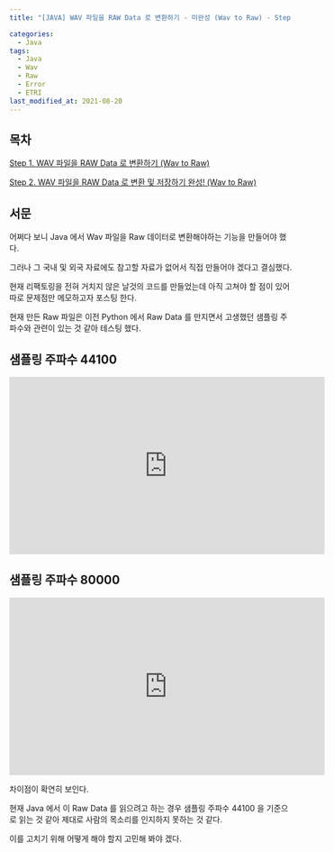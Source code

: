 ```yaml
---
title: "[JAVA] WAV 파일을 RAW Data 로 변환하기 - 미완성 (Wav to Raw) - Step 1"

categories:
  - Java
tags: 
  - Java
  - Wav
  - Raw
  - Error
  - ETRI
last_modified_at: 2021-08-20
---
```


## 목차

[Step 1. WAV 파일을 RAW Data 로 변환하기 (Wav to Raw)](https://jee00609.github.io/java/how-convert-wav-to-raw/)

[Step 2. WAV 파일을 RAW Data 로 변환 및 저장하기 완성! (Wav to Raw)](https://jee00609.github.io/java/how-convert-wav-to-raw2/)

## 서문

어쩌다 보니 Java 에서 Wav 파일을 Raw 데이터로 변환해야하는 기능을 만들어야 했다.

그러나 그 국내 및 외국 자료에도 참고할 자료가 없어서 직접 만들어야 겠다고 결심했다.

현재 리팩토링을 전혀 거치지 않은 날것의 코드를 만들었는데 아직 고쳐야 할 점이 있어 따로 문제점만 메모하고자 포스팅 한다.

현재 만든 Raw 파일은 이전 Python 에서 Raw Data 를 만지면서 고생했던 샘플링 주파수와 관련이 있는 것 같아 테스팅 했다.


## 샘플링 주파수 44100

<iframe width="560" height="315" src="https://www.youtube.com/embed/V1Oh2Sm4U18" title="YouTube video player" frameborder="0" allow="accelerometer; autoplay; clipboard-write; encrypted-media; gyroscope; picture-in-picture" allowfullscreen></iframe>

## 샘플링 주파수 80000

<iframe width="560" height="315" src="https://www.youtube.com/embed/i8S83ewdPzI" title="YouTube video player" frameborder="0" allow="accelerometer; autoplay; clipboard-write; encrypted-media; gyroscope; picture-in-picture" allowfullscreen></iframe>

차이점이 확연히 보인다.

현재 Java 에서 이 Raw Data 를 읽으려고 하는 경우 샘플링 주파수 44100 을 기준으로 읽는 것 같아 제대로 사람의 목소리를 인지하지 못하는 것 같다.

이를 고치기 위해 어떻게 해야 할지 고민해 봐야 겠다.